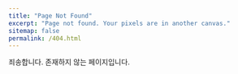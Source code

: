 ```yaml
---
title: "Page Not Found"
excerpt: "Page not found. Your pixels are in another canvas."
sitemap: false
permalink: /404.html
---
```


죄송합니다. 존재하지 않는 페이지입니다.

<script type="text/javascript">
  var GOOG_FIXURL_LANG = 'ko-kr';
  var GOOG_FIXURL_SITE = '{{ site.url }}'
</script>
<script type="text/javascript"
  src="//linkhelp.clients.google.com/tbproxy/lh/wm/fixurl.js">
</script>
